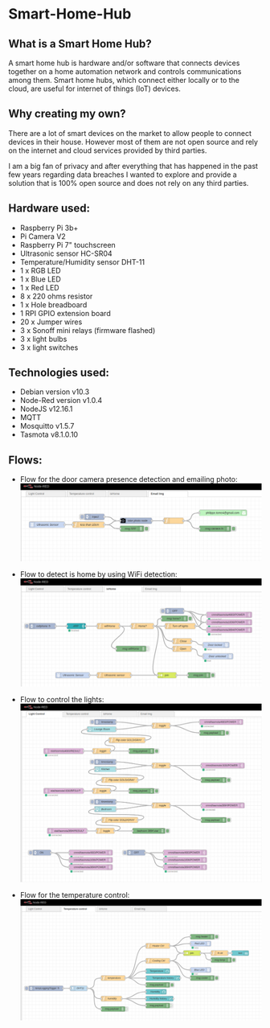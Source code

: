 # Smart-Home-Hub

## What is a Smart Home Hub?

A smart home hub is hardware and/or software that connects devices together on a home automation network and controls communications among them. Smart home hubs, which connect either locally or to the cloud, are useful for internet of things (IoT) devices.

## Why creating my own?

There are a lot of smart devices on the market to allow people to connect devices in their house. However most of them are not open source and rely on the internet and cloud services provided by third parties.

I am a big fan of privacy and after everything that has happened in the past few years regarding data breaches I wanted to explore and provide a solution that is 100% open source and does not rely on any third parties.

## Hardware used:

- Raspberry Pi 3b+
- Pi Camera V2
- Raspberry Pi 7" touchscreen
- Ultrasonic sensor HC-SR04
- Temperature/Humidity sensor DHT-11
- 1 x RGB LED
- 1 x Blue LED
- 1 x Red LED
- 8 x 220 ohms resistor
- 1 x Hole breadboard
- 1 RPI GPIO extension board
- 20 x Jumper wires
- 3 x Sonoff mini relays (firmware flashed)
- 3 x light bulbs
- 3 x light switches

## Technologies used:

- Debian version v10.3
- Node-Red version v1.0.4
- NodeJS v12.16.1
- MQTT
- Mosquitto v1.5.7
- Tasmota v8.1.0.10

## Flows:

- Flow for the door camera presence detection and emailing photo:
  ![](./flowScreenshots/emailImg.png)

- Flow to detect is home by using WiFi detection:
  ![](./flowScreenshots/isHome.png)

- Flow to control the lights:
  ![](./flowScreenshots/lightControl.png)

- Flow for the temperature control:
  ![](./flowScreenshots/tempCtrl.png)

<!-- Problem solving
demo solution
challenges & coolt tech
lessons learnt -->
